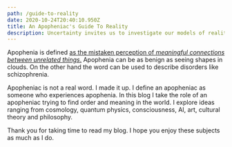 ```yaml
---
path: /guide-to-reality
date: 2020-10-24T20:40:10.950Z
title: An Apopheniac's Guide To Reality
description: Uncertainty invites us to investigate our models of reality
---
```

Apophenia is defined [as the mistaken perception of *meaningful connections between unrelated things*.](https://en.wikipedia.org/wiki/Apophenia) Apophenia can be as benign as seeing shapes in clouds. On the other hand the word can be used to describe disorders like schizophrenia.

Apopheniac is not a real word. I made it up. I define an apopheniac as someone who experiences apophenia. In this blog I take the role of an apopheniac trying to find order and meaning in the world. I explore ideas ranging from cosmology, quantum physics, consciousness, AI, art, cultural theory and philosophy.

Thank you for taking time to read my blog. I hope you enjoy these subjects as much as I do.